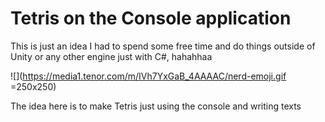 
# Tetris on the Console application

This is just an idea I had to spend some free time and do things outside of Unity or any other engine just with C#, hahahhaa

![](https://media1.tenor.com/m/IVh7YxGaB_4AAAAC/nerd-emoji.gif =250x250)   

The idea here is to make Tetris just using the console and writing texts
